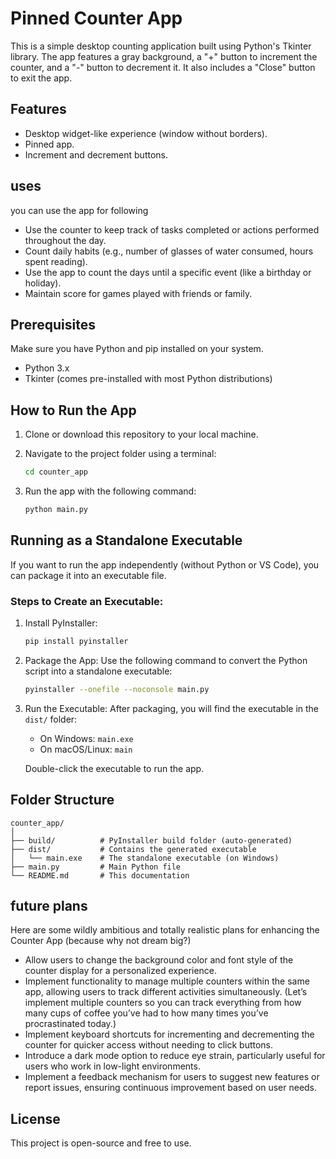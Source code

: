 # Pinned Counter App 

This is a simple desktop counting application built using Python's Tkinter library. The app features a gray background, a "+" button to increment the counter, and a "-" button to decrement it. It also includes a "Close" button to exit the app.

## Features
- Desktop widget-like experience (window without borders).
- Pinned app.
- Increment and decrement buttons.

## uses
you can use the app for following </br>
- Use the counter to keep track of tasks completed or actions performed throughout the day.
- Count daily habits (e.g., number of glasses of water consumed, hours spent reading).
- Use the app to count the days until a specific event (like a birthday or holiday).
- Maintain score for games played with friends or family.

## Prerequisites
Make sure you have Python and pip installed on your system.

- Python 3.x
- Tkinter (comes pre-installed with most Python distributions)

## How to Run the App
1. Clone or download this repository to your local machine.
2. Navigate to the project folder using a terminal:

    ```bash
    cd counter_app
    ```

3. Run the app with the following command:

    ```bash
    python main.py
    ```

## Running as a Standalone Executable
If you want to run the app independently (without Python or VS Code), you can package it into an executable file.

### Steps to Create an Executable:
1. Install PyInstaller:

    ```bash
    pip install pyinstaller
    ```

2. Package the App: Use the following command to convert the Python script into a standalone executable:

    ```bash
    pyinstaller --onefile --noconsole main.py
    ```

3. Run the Executable: After packaging, you will find the executable in the `dist/` folder:

    - On Windows: `main.exe`
    - On macOS/Linux: `main`
    
   Double-click the executable to run the app.

## Folder Structure
```plaintext
counter_app/
│
├── build/          # PyInstaller build folder (auto-generated)
├── dist/           # Contains the generated executable
│   └── main.exe    # The standalone executable (on Windows)
├── main.py         # Main Python file
└── README.md       # This documentation

```

## future plans 
Here are some wildly ambitious and totally realistic plans for enhancing the Counter App (because why not dream big?)

- Allow users to change the background color and font style of the counter display for a personalized experience.
- Implement functionality to manage multiple counters within the same app, allowing users to track different activities simultaneously. (Let’s implement multiple counters so you can track everything from how many cups of coffee you’ve had to how many times you’ve procrastinated today.)
- Implement keyboard shortcuts for incrementing and decrementing the counter for quicker access without needing to click buttons.
- Introduce a dark mode option to reduce eye strain, particularly useful for users who work in low-light environments.
- Implement a feedback mechanism for users to suggest new features or report issues, ensuring continuous improvement based on user needs.
 

## License
This project is open-source and free to use.


 
 

